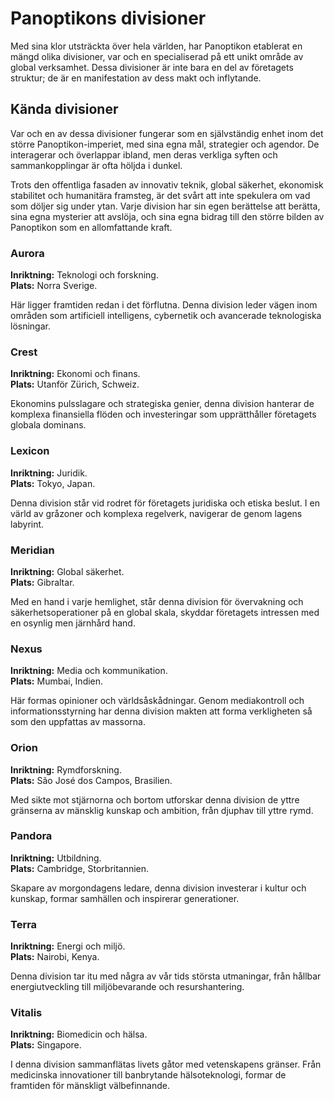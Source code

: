 # Panoptikons divisioner

Med sina klor utsträckta över hela världen, har Panoptikon etablerat en mängd olika divisioner, var och en specialiserad på ett unikt område av global verksamhet. Dessa divisioner är inte bara en del av företagets struktur; de är en manifestation av dess makt och inflytande.

## Kända divisioner

Var och en av dessa divisioner fungerar som en självständig enhet inom det större Panoptikon-imperiet, med sina egna mål, strategier och agendor. De interagerar och överlappar ibland, men deras verkliga syften och sammankopplingar är ofta höljda i dunkel.

Trots den offentliga fasaden av innovativ teknik, global säkerhet, ekonomisk stabilitet och humanitära framsteg, är det svårt att inte spekulera om vad som döljer sig under ytan. Varje division har sin egen berättelse att berätta, sina egna mysterier att avslöja, och sina egna bidrag till den större bilden av Panoptikon som en allomfattande kraft.

### Aurora

**Inriktning:** Teknologi och forskning.  
**Plats:** Norra Sverige.  

Här ligger framtiden redan i det förflutna. Denna division leder vägen inom områden som artificiell intelligens, cybernetik och avancerade teknologiska lösningar.

### Crest

**Inriktning:** Ekonomi och finans.  
**Plats:** Utanför Zürich, Schweiz.  

Ekonomins pulsslagare och strategiska genier, denna division hanterar de komplexa finansiella flöden och investeringar som upprätthåller företagets globala dominans.

### Lexicon

**Inriktning:** Juridik.  
**Plats:** Tokyo, Japan.  

Denna division står vid rodret för företagets juridiska och etiska beslut. I en värld av gråzoner och komplexa regelverk, navigerar de genom lagens labyrint.

### Meridian

**Inriktning:** Global säkerhet.  
**Plats:** Gibraltar.  

Med en hand i varje hemlighet, står denna division för övervakning och säkerhetsoperationer på en global skala, skyddar företagets intressen med en osynlig men järnhård hand.

### Nexus

**Inriktning:** Media och kommunikation.  
**Plats:** Mumbai, Indien.  

Här formas opinioner och världsåskådningar. Genom mediakontroll och informationsstyrning har denna division makten att forma verkligheten så som den uppfattas av massorna.

### Orion

**Inriktning:** Rymdforskning.  
**Plats:** São José dos Campos, Brasilien.  

Med sikte mot stjärnorna och bortom utforskar denna division de yttre gränserna av mänsklig kunskap och ambition, från djuphav till yttre rymd.

### Pandora

**Inriktning:** Utbildning.  
**Plats:** Cambridge, Storbritannien.  

Skapare av morgondagens ledare, denna division investerar i kultur och kunskap, formar samhällen och inspirerar generationer.

### Terra

**Inriktning:** Energi och miljö.  
**Plats:** Nairobi, Kenya.  

Denna division tar itu med några av vår tids största utmaningar, från hållbar energiutveckling till miljöbevarande och resurshantering.

### Vitalis

**Inriktning:** Biomedicin och hälsa.  
**Plats:** Singapore.  

I denna division sammanflätas livets gåtor med vetenskapens gränser. Från medicinska innovationer till banbrytande hälsoteknologi, formar de framtiden för mänskligt välbefinnande.

